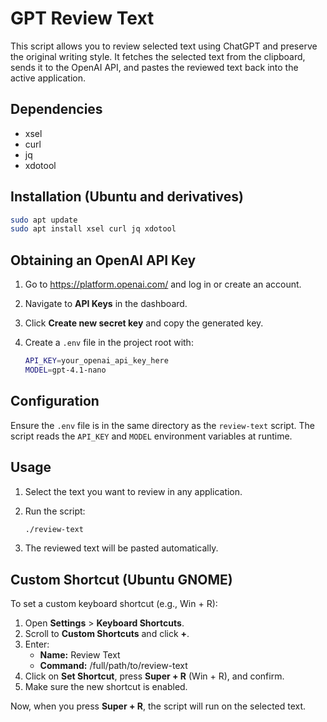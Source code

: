  # GPT Review Text

 This script allows you to review selected text using ChatGPT and preserve the original writing style.
 It fetches the selected text from the clipboard, sends it to the OpenAI API, and pastes the reviewed text back into the active application.

 ## Dependencies
 - xsel
 - curl
 - jq
 - xdotool

 ## Installation (Ubuntu and derivatives)

 ```bash
 sudo apt update
 sudo apt install xsel curl jq xdotool
 ```

 ## Obtaining an OpenAI API Key
 1. Go to https://platform.openai.com/ and log in or create an account.
 2. Navigate to **API Keys** in the dashboard.
 3. Click **Create new secret key** and copy the generated key.
 4. Create a `.env` file in the project root with:

    ```bash
    API_KEY=your_openai_api_key_here
    MODEL=gpt-4.1-nano
    ```

 ## Configuration
 Ensure the `.env` file is in the same directory as the `review-text` script.
 The script reads the `API_KEY` and `MODEL` environment variables at runtime.

 ## Usage
 1. Select the text you want to review in any application.
 2. Run the script:

    ```bash
    ./review-text
    ```

 3. The reviewed text will be pasted automatically.

 ## Custom Shortcut (Ubuntu GNOME)
 To set a custom keyboard shortcut (e.g., Win + R):

 1. Open **Settings** > **Keyboard Shortcuts**.
 2. Scroll to **Custom Shortcuts** and click **+**.
 3. Enter:
    - **Name:** Review Text
    - **Command:** /full/path/to/review-text
 4. Click on **Set Shortcut**, press **Super + R** (Win + R), and confirm.
 5. Make sure the new shortcut is enabled.

 Now, when you press **Super + R**, the script will run on the selected text.